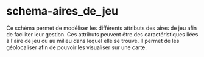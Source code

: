 # schema-aires_de_jeu
Ce schéma permet de modéliser les différents attributs des aires de jeu afin de faciliter leur gestion. Ces attributs peuvent être des caractéristiques liées à l'aire de jeu ou au milieu dans lequel elle se trouve. Il permet de les géolocaliser afin de pouvoir les visualiser sur une carte.
